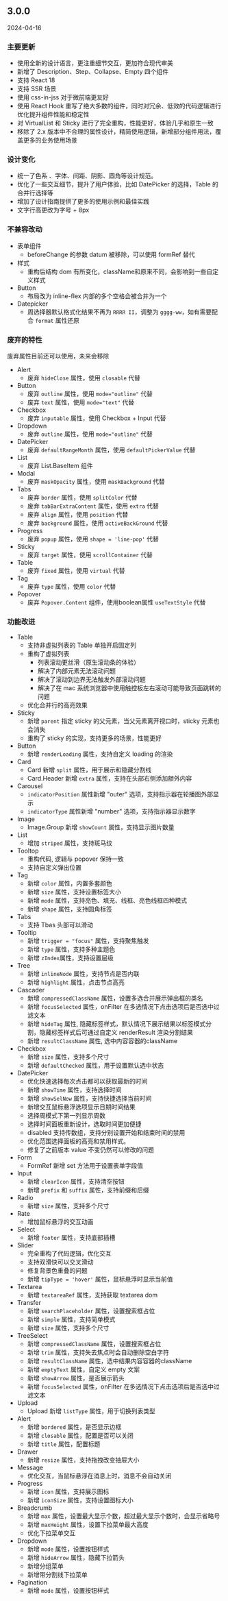 ## 3.0.0
<span class="time">2024-04-16</span>

### 主要更新
- 使用全新的设计语言，更注重细节交互，更加符合现代审美
- 新增了 Description、Step、Collapse、Empty 四个组件
- 支持 React 18
- 支持 SSR 场景
- 使用 css-in-jss 对于微前端更友好
- 使用 React Hook 重写了绝大多数的组件，同时对冗余、低效的代码逻辑进行优化提升组件性能和稳定性
- 对 VirtualList 和 Sticky 进行了完全重构，性能更好，体验几乎和原生一致
- 移除了 2.x 版本中不合理的属性设计，精简使用逻辑，新增部分组件用法，覆盖更多的业务使用场景


### 设计变化
- 统一了色系 、字体、间距、阴影、圆角等设计规范。
- 优化了一些交互细节，提升了用户体验，比如 DatePicker 的选择，Table 的合并行选择等
- 增加了设计指南提供了更多的使用示例和最佳实践
- 文字行高更改为字号 + 8px

### 不兼容改动
- 表单组件
  - beforeChange 的参数 datum 被移除，可以使用 formRef 替代
- 样式
  - 重构后结构 dom 有所变化，className和原来不同，会影响到一些自定义样式
- Button
  - 布局改为 inline-flex 内部的多个空格会被合并为一个
- Datepicker
  - 周选择器默认格式化结果不再为 `RRRR II`，调整为 `gggg-ww`，如有需要配合 `format` 属性还原


### 废弃的特性
废弃属性目前还可以使用，未来会移除
- Alert
  - 废弃 `hideClose` 属性，使用 `closable` 代替
- Button
  - 废弃 `outline` 属性，使用 `mode="outline"` 代替
  - 废弃 `text` 属性，使用 `mode="text"` 代替
- Checkbox
  - 废弃 `inputable` 属性，使用 Checkbox + Input 代替
- Dropdown
  - 废弃 `outline` 属性，使用 `mode="outline"` 代替
- DatePicker
  - 废弃 `defaultRangeMonth` 属性，使用 `defaultPickerValue` 代替
- List
  - 废弃 List.BaseItem 组件
- Modal
  - 废弃 `maskOpacity` 属性，使用 `maskBackground` 代替
- Tabs
  - 废弃 `border` 属性，使用 `splitColor` 代替
  - 废弃 `tabBarExtraContent` 属性，使用 `extra` 代替
  - 废弃 `align` 属性，使用 `position` 代替
  - 废弃 `background` 属性，使用 `activeBackGround` 代替
- Progress
  - 废弃 `popup` 属性，使用 `shape = 'line-pop'` 代替
- Sticky
  - 废弃 `target` 属性，使用 `scrollContainer` 代替
- Table
  - 废弃 `fixed` 属性，使用 `virtual` 代替
- Tag
  - 废弃 `type` 属性，使用 `color` 代替
- Popover
  - 废弃 `Popover.Content` 组件，使用boolean属性 `useTextStyle` 代替


### 功能改进

- Table
  - 支持非虚拟列表的 Table 单独开启固定列
  - 重构了虚拟列表
    - 列表滚动更丝滑（原生滚动条的体验）
    - 解决了内部元素无法滚动问题
    - 解决了滚动到边界无法触发外部滚动问题
    - 解决了在 mac 系统浏览器中使用触控板左右滚动可能导致页面跳转的问题
  - 优化合并行的高亮效果
- Sticky
  - 新增 `parent` 指定 sticky 的父元素，当父元素离开视口时，sticky 元素也会消失
  - 重构了 sticky 的实现，支持更多的场景，性能更好
- Button
  - 新增 `renderLoading` 属性，支持自定义 loading 的渲染
- Card
  - Card 新增 `split` 属性，用于展示和隐藏分割线
  - Card.Header 新增 `extra` 属性，支持在头部右侧添加额外内容
- Carousel
  - `indicatorPosition` 属性新增 "outer" 选项，支持指示器在轮播图外部显示
  - `indicatorType` 属性新增 "number" 选项，支持指示器显示数字
- Image
  - Image.Group 新增 `showCount` 属性，支持显示图片数量
- List
  - 增加 `striped` 属性，支持斑马纹
- Tooltop
  - 重构代码, 逻辑与 popover 保持一致
  - 支持自定义弹出位置
- Tag
  - 新增 `color` 属性，内置多套颜色
  - 新增 `size` 属性，支持设置标签大小
  - 新增 `mode` 属性，支持亮色、填充、线框、亮色线框四种模式
  - 新增 `shape` 属性，支持圆角标签
- Tabs
  - 支持 Tbas 头部可以滑动
- Tooltip
  - 新增 `trigger = "focus"` 属性，支持聚焦触发
  - 新增 `type` 属性，支持多种主题色
  - 新增 `zIndex`属性，支持设置层级
- Tree
  - 新增 `inlineNode` 属性，支持节点是否内联
  - 新增 `highlight` 属性，点击节点高亮
- Cascader
  - 新增 `compressedClassName` 属性，设置多选合并展示弹出框的类名
  - 新增 `focusSelected` 属性，onFilter 在多选情况下点击选项后是否选中过滤文本
  - 新增 `hideTag` 属性, 隐藏标签样式，默认情况下展示结果以标签模式分割，隐藏标签样式后可通过自定义 renderResult 渲染分割结果
  - 新增 `resultClassName` 属性, 选中内容容器的className
- Checkbox
  - 新增 `size` 属性，支持多个尺寸
  - 新增 `defaultChecked` 属性，用于设置默认选中状态
- DatePicker
  - 优化快速选择每次点击都可以获取最新的时间
  - 新增 `showTime` 属性，支持选择时间
  - 新增 `showSelNow` 属性，支持快捷选择当前时间
  - 新增交互鼠标悬浮选项显示日期时间结果
  - 选择周模式下第一列显示周数
  - 选择时间面板重新设计，选取时间更加便捷
  - disabled 支持传数组，支持分别设置开始和结束时间的禁用
  - 优化范围选择面板的高亮和禁用样式。
  - 修复了之前版本 value 不变仍然可以修改的问题
- Form
  - FormRef 新增 set 方法用于设置表单字段值
- Input
  - 新增 `clearIcon` 属性，支持清空按钮
  - 新增 `prefix` 和 `suffix` 属性，支持前缀和后缀
- Radio
  - 新增 `size` 属性，支持多个尺寸
- Rate
  - 增加鼠标悬浮的交互动画
- Select
  - 新增 `footer` 属性，支持底部插槽
- Slider
  - 完全重构了代码逻辑，优化交互
  - 支持双滑快可以交叉滑动
  - 修复背景色重叠的问题
  - 新增 `tipType = 'hover'` 属性，鼠标悬浮时显示当前值
- Textarea
  - 新增 `textareaRef` 属性，支持获取 textarea dom
- Transfer
  - 新增 `searchPlaceholder` 属性，设置搜索框占位
  - 新增 `simple` 属性，支持简单模式
  - 新增 `size` 属性，支持多个尺寸
- TreeSelect
  - 新增 `compressedClassName` 属性，设置搜索框占位
  - 新增 `trim` 属性，支持失去焦点时会自动删除空白字符
  - 新增 `resultClassName` 属性，选中结果内容容器的className
  - 新增 `emptyText` 属性，自定义 empty 文案
  - 新增 `showArrow` 属性，是否展示箭头
  - 新增 `focusSelected` 属性，onFilter 在多选情况下点击选项后是否选中过滤文本
- Upload
  - Upload 新增 `listType` 属性，用于切换列表类型
- Alert
  - 新增 `bordered` 属性，是否显示边框
  - 新增 `closable` 属性，配置是否可以关闭
  - 新增 `title` 属性，配置标题
- Drawer
  - 新增 `resize` 属性，支持拖拽改变抽屉大小
- Message
  - 优化交互，当鼠标悬浮在消息上时，消息不会自动关闭
- Progress
  - 新增 `icon` 属性，支持展示图标
  - 新增 `iconSize` 属性，支持设置图标大小
- Breadcrumb
  - 新增 `max` 属性，设置最大显示个数，超过最大显示个数时，会显示省略号
  - 新增 `maxHeight` 属性，设置下拉菜单最大高度
  - 优化下拉菜单交互
- Dropdown
  - 新增 `mode` 属性，设置按钮样式
  - 新增 `hideArrow` 属性，隐藏下拉箭头
  - 新增分组菜单
  - 新增带分割线下拉菜单
- Pagination
  - 新增 `mode` 属性，设置按钮样式
